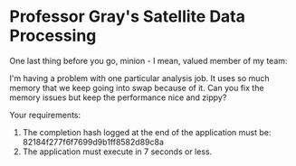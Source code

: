 # Professor Gray's Satellite Data Processing

One last thing before you go, minion - I mean, valued member of my team:

I'm having a problem with one particular analysis job. It uses so much memory that we keep going into swap because of it. Can you fix the memory issues but keep the performance nice and zippy?

Your requirements:

1. The completion hash logged at the end of the application must be: 82184f277f6f7699d9b1ff8582d89c8a
2. The application must execute in 7 seconds or less.
